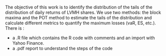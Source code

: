 The objective of this work is to identify the distribution of the tails of the distribution of daily returns of LVMH shares. We use two methods: the block maxima and the POT method to estimate the tails of the distribution and calculate different metrics to quantify the maximum losses (vaR, ES, etc.). There is :
 - a .R file which contains the R code with comments and an import with Yahoo Finance.
 - a .pdf report to understand the steps of the code
